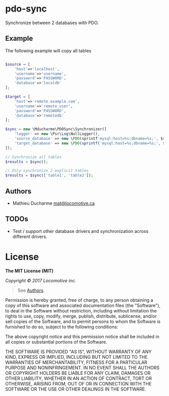 pdo-sync
==========

Synchronize between 2 databases with PDO.

## Example

The following example will copy all tables

```php

$source = [
    'host'=>'localhost',
    'username'=>'username',
    'password'=>'P4SSW0RD',
    'database'=>'localdb'
];

$target = [
    'host'=>'remote.example.com',
    'username'=>'remote_user',
    'password'=>'P4SSW0RD',
    'database'=>'remotedb'
];

$sync = new \Mducharme\PDOSync\Synchronizer([
    'logger' => new \Psr\Log\NullLogger(),
    'source_database' => new \PDO(sprintf'mysql:host=%s;dbname=%s;', $source['host'], $source['database']), $source['username'], $source['password']),
    'target_database' => new \PDO(sprintf('mysql:host=%s;dbname=%s;', $target['host'], $target['database']), $target['username'], $target['password'])
]);

// Synchronize all tables
$results = $sync();

// Only synchronize 2 explicit tables
$results = $sync(['table1', 'table2']);
```

## Authors

-   Mathieu Ducharme <mat@locomotive.ca>


## TODOs

-   Test / support other database drivers and synchronization across different drivers.

# License

**The MIT License (MIT)**

_Copyright © 2017 Locomotive inc._
> See [Authors](#authors).

Permission is hereby granted, free of charge, to any person obtaining a copy of this software and associated documentation files (the "Software"), to deal in the Software without restriction, including without limitation the rights to use, copy, modify, merge, publish, distribute, sublicense, and/or sell copies of the Software, and to permit persons to whom the Software is furnished to do so, subject to the following conditions:

The above copyright notice and this permission notice shall be included in all copies or substantial portions of the Software.

THE SOFTWARE IS PROVIDED "AS IS", WITHOUT WARRANTY OF ANY KIND, EXPRESS OR IMPLIED, INCLUDING BUT NOT LIMITED TO THE WARRANTIES OF MERCHANTABILITY, FITNESS FOR A PARTICULAR PURPOSE AND NONINFRINGEMENT. IN NO EVENT SHALL THE AUTHORS OR COPYRIGHT HOLDERS BE LIABLE FOR ANY CLAIM, DAMAGES OR OTHER LIABILITY, WHETHER IN AN ACTION OF CONTRACT, TORT OR OTHERWISE, ARISING FROM, OUT OF OR IN CONNECTION WITH THE SOFTWARE OR THE USE OR OTHER DEALINGS IN THE SOFTWARE.